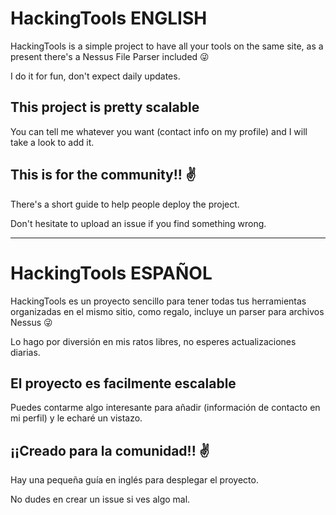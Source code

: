 # HackingTools ENGLISH
HackingTools is a simple project to have all your tools on the same site, as a present there's a Nessus File Parser included 😜

I do it for fun, don't expect daily updates.

## This project is pretty scalable
You can tell me whatever you want (contact info on my profile) and I will take a look to add it.

## This is for the community!! ✌
There's a short guide to help people deploy the project.

Don't hesitate to upload an issue if you find something wrong.

---------------------------------------------------------------------------------------------------------------------------------------------------------------

# HackingTools ESPAÑOL
HackingTools es un proyecto sencillo para tener todas tus herramientas organizadas en el mismo sitio, como regalo, incluye un parser para archivos Nessus 😜

Lo hago por diversión en mis ratos libres, no esperes actualizaciones diarias.

## El proyecto es facilmente escalable
Puedes contarme algo interesante para añadir (información de contacto en mi perfil) y le echaré un vistazo.

## ¡¡Creado para la comunidad!! ✌
Hay una pequeña guía en inglés para desplegar el proyecto.

No dudes en crear un issue si ves algo mal.

